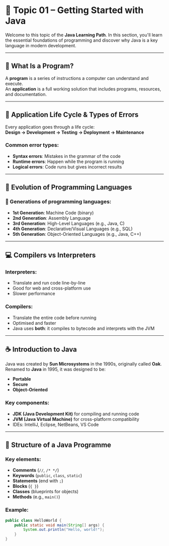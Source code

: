 # 📘 Topic 01 – Getting Started with Java

Welcome to this topic of the **Java Learning Path**. In this section, you'll learn the essential foundations of programming and discover why Java is a key language in modern development.

---

## 🧠 What Is a Program?

A **program** is a series of instructions a computer can understand and execute.  
An **application** is a full working solution that includes programs, resources, and documentation.

---

## 🔁 Application Life Cycle & Types of Errors

Every application goes through a life cycle:  
**Design → Development → Testing → Deployment → Maintenance**

### Common error types:
- **Syntax errors**: Mistakes in the grammar of the code
- **Runtime errors**: Happen while the program is running
- **Logical errors**: Code runs but gives incorrect results

---

## 📜 Evolution of Programming Languages

### 🧬 Generations of programming languages:
- **1st Generation**: Machine Code (binary)
- **2nd Generation**: Assembly Language
- **3rd Generation**: High-Level Languages (e.g., Java, C)
- **4th Generation**: Declarative/Visual Languages (e.g., SQL)
- **5th Generation**: Object-Oriented Languages (e.g., Java, C++)

---

## 💻 Compilers vs Interpreters

### Interpreters:
- Translate and run code line-by-line
- Good for web and cross-platform use
- Slower performance

### Compilers:
- Translate the entire code before running
- Optimised and faster
- Java uses **both**: it compiles to bytecode and interprets with the JVM

---

## ☕ Introduction to Java

Java was created by **Sun Microsystems** in the 1990s, originally called **Oak**.  
Renamed to **Java** in 1995, it was designed to be:
- **Portable**
- **Secure**
- **Object-Oriented**

### Key components:
- **JDK (Java Development Kit)** for compiling and running code
- **JVM (Java Virtual Machine)** for cross-platform compatibility
- IDEs: IntelliJ, Eclipse, NetBeans, VS Code

---

## 🧱 Structure of a Java Programme

### Key elements:
- **Comments** (`//`, `/* */`)
- **Keywords** (`public`, `class`, `static`)
- **Statements** (end with `;`)
- **Blocks** (`{ }`)
- **Classes** (blueprints for objects)
- **Methods** (e.g., `main()`)

### Example:
```java
public class HelloWorld {
    public static void main(String[] args) {
        System.out.println("Hello, world!");
    }
}
